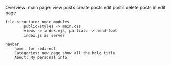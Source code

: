 Overview:
	main page: view posts
		   create posts
		   edit posts
		   delete posts	in edit page
		
	file structure: node_modules
			public\styles -> main.css
			views -> index.ejs, partials -> head-foot
			index.js as server

	navbar
		home: for redirect
		Categories: new page show all the bolg title
		About: My personal info
